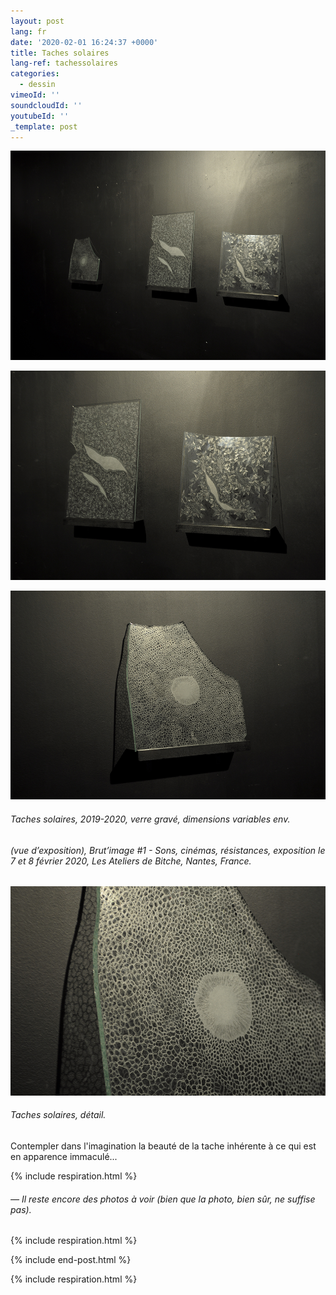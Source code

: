 ```yaml
---
layout: post
lang: fr
date: '2020-02-01 16:24:37 +0000'
title: Taches solaires
lang-ref: tachessolaires
categories:
  - dessin
vimeoId: ''
soundcloudId: ''
youtubeId: ''
_template: post
---
```





![](/imgs/dsc_2217-up.jpg)

![](/imgs/dsc_2215-up.jpg)

![](/imgs/dsc_2207-up.jpg)

###### _Taches solaires_, 2019-2020, verre gravé, dimensions variables env.

###### (vue d’exposition), _Brut’image #1 - Sons, cinémas, résistances_, exposition le 7 et 8 février 2020, Les Ateliers de Bitche, Nantes, France.

![](/imgs/dsc_2209-up.jpg)

###### _Taches solaires_, détail.

Contempler dans l'imagination la beauté de la tache inhérente à ce qui est en apparence immaculé...

{% include respiration.html %}

###### — _Il reste encore des photos à voir (bien que la photo, bien sûr, ne suffise pas)._

{% include respiration.html %}

{% include end-post.html %}

{% include respiration.html %}
